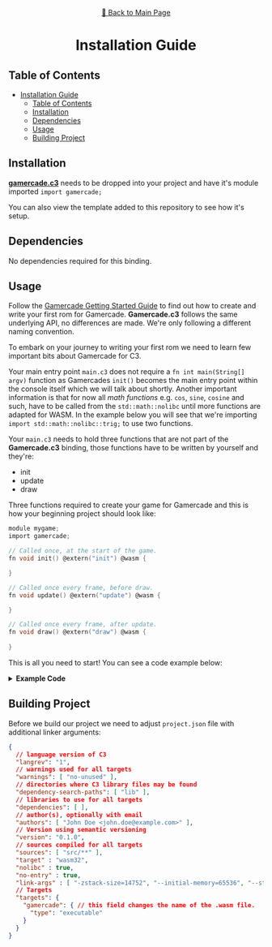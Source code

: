 <div align="center">
<p>

[📖 Back to Main Page](./README.md)
</p>

# Installation Guide

</div>

## Table of Contents

- [Installation Guide](#installation-guide)
  - [Table of Contents](#table-of-contents)
  - [Installation](#compatibility)
  - [Dependencies](#dependencies)
  - [Usage](#usage)
  - [Building Project](#building-project)

## Installation

[**gamercade.c3**](https://github.com/Its-Kenta/Gamercade.c3/blob/main/gamercade.c3) needs to be dropped into your project and have it's module imported `import gamercade;`

You can also view the template added to this repository to see how it's setup.

## Dependencies

No dependencies required for this binding.

## Usage

Follow the [Gamercade Getting Started Guide](https://gamercade.io/docs/category/getting-started) to find out how to create and write your first rom for Gamercade. **Gamercade.c3** follows the same underlying API, no differences are made. We're only following a different naming convention.

To embark on your journey to writing your first rom we need to learn few important bits about Gamercade for C3.

Your main entry point `main.c3` does not require a `fn int main(String[] argv)` function as Gamercades `init()` becomes the main entry point within the console itself which we will talk about shortly. Another important information is that for now all *math functions* e.g. `cos`, `sine`, `cosine` and such, have to be called from the `std::math::nolibc` until more functions are adapted for WASM. In the example below you will see that we're importing `import std::math::nolibc::trig;` to use two functions.

Your `main.c3` needs to hold three functions that are not part of the **Gamercade.c3** binding, those functions have to be written by yourself and they're:

- init
- update
- draw

Three functions required to create your game for Gamercade and this is how your beginning project should look like:

```c
module mygame;
import gamercade;

// Called once, at the start of the game.
fn void init() @extern("init") @wasm {

}

// Called once every frame, before draw.
fn void update() @extern("update") @wasm {

}

// Called once every frame, after update.
fn void draw() @extern("draw") @wasm {
   
}
```

This is all you need to start! You can see a code example below:

<details>
<summary><b>Example Code</b></summary>

```c
module mygame;
import gamercade;
import std::math::nolibc::trig;

usz frameCounter = 0;
int xPos = 0;
int yPos = 0;

// Called once, at the start of the game.
fn void init() @extern("init") @wasm {
    gamercade::consoleLog("Hello from C3!");

    xPos = gamercade::width() / 2;
    yPos = gamercade::height() / 2;
}

// Called once every frame, before draw.
fn void update() @extern("update") @wasm {

    // Print a message if the user presses the A button.
    // This defaults to the U key on the keyboard.
    if (gamercade::buttonAPressed(0) == 1) {
        gamercade::consoleLog("Pressed button A!");
    }

    // Let's move the pixel with the arrow keys
    // Handle up/down motion
    if (gamercade::buttonUpHeld(0) == 1) {
        yPos -= 1;
    }

    if (gamercade::buttonDownHeld(0) == 1) {
        yPos += 1;
    }

    // And repeat for left/right
    if (gamercade::buttonLeftHeld(0) == 1) {
        xPos -= 1;
    }

    if (gamercade::buttonRightHeld(0) == 1) {
        xPos += 1;
    }

    // Update the frame counter to keep the animation looping
    frameCounter += 1;
}

// Called once every frame, after update.
fn void draw() @extern("draw") @wasm {
    // Clear screen function takes a GraphicsParameters as a parameter,
    // so let's make one.
    int clearColor = gamercade::colorIndex(0);

    // Now, we can clear the screen.
    gamercade::clearScreen(clearColor);

    // Let's draw a pixel.
    int pixelColor = gamercade::colorIndex(16);
    gamercade::setPixel(pixelColor, xPos, yPos);

    // Let's draw a spinning pixel.
    int spinningPixelColor = gamercade::colorIndex(9);

    // Make it spin around
    float frame = (float)(frameCounter);
    float x = trig::_sinf(frame * 0.1) * 25.0;
    float y = trig::_cosf(frame * 0.1) * 25.0;

    x += (float)(xPos);
    y += (float)(yPos);

    // Draw the spinning pixel
    gamercade::setPixel(spinningPixelColor, (int)(x), (int)(y));
}
```

</details>

## Building Project

Before we build our project we need to adjust `project.json` file with additional linker arguments:

```json
{
  // language version of C3
  "langrev": "1",
  // warnings used for all targets
  "warnings": [ "no-unused" ],
  // directories where C3 library files may be found
  "dependency-search-paths": [ "lib" ],
  // libraries to use for all targets
  "dependencies": [ ],
  // author(s), optionally with email
  "authors": [ "John Doe <john.doe@example.com>" ],
  // Version using semantic versioning
  "version": "0.1.0",
  // sources compiled for all targets
  "sources": [ "src/**" ],
  "target" : "wasm32",
  "nolibc" : true,
  "no-entry" : true,
  "link-args" : [ "-zstack-size=14752", "--initial-memory=65536", "--stack-first", "--max-memory=65536", "--allow-undefined"],
  // Targets
  "targets": {
    "gamercade": { // this field changes the name of the .wasm file.
      "type": "executable"
    }
  }
}

```
